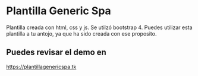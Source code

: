 # Plantilla Generic Spa
Plantilla creada con html, css y js. Se utilzó bootstrap 4.
Puedes utilizar esta plantilla a tu antojo, ya que ha sido creada con ese proposito.
## Puedes revisar el demo en 
https://plantillagenericspa.tk


